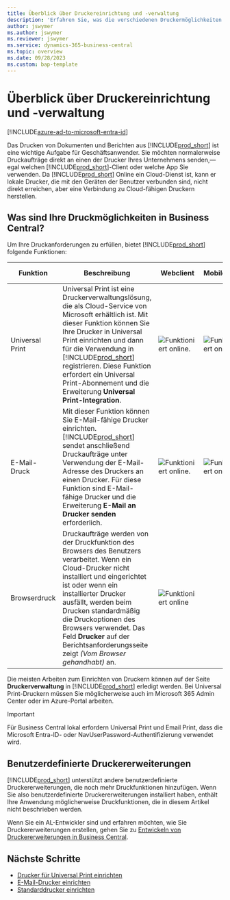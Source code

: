 ```yaml
---
title: Überblick über Druckereinrichtung und -verwaltung
description: 'Erfahren Sie, was die verschiedenen Druckermöglichkeiten in Business Central sind'
author: jswymer
ms.author: jswymer
ms.reviewer: jswymer
ms.service: dynamics-365-business-central
ms.topic: overview
ms.date: 09/28/2023
ms.custom: bap-template
---
```


# <a name="printer-setup-and-management-overview"></a>Überblick über Druckereinrichtung und -verwaltung

[!INCLUDE[azure-ad-to-microsoft-entra-id](~/../shared-content/shared/azure-ad-to-microsoft-entra-id.md)]

Das Drucken von Dokumenten und Berichten aus [!INCLUDE[prod_short](includes/prod_short.md)] ist eine wichtige Aufgabe für Geschäftsanwender. Sie möchten normalerweise Druckaufträge direkt an einen der Drucker Ihres Unternehmens senden,&mdash;egal welchen [!INCLUDE[prod_short](includes/prod_short.md)]-Client oder welche App Sie verwenden. Da [!INCLUDE[prod_short](includes/prod_short.md)] Online ein Cloud-Dienst ist, kann er lokale Drucker, die mit den Geräten der Benutzer verbunden sind, nicht direkt erreichen, aber eine Verbindung zu Cloud-fähigen Druckern herstellen.

## <a name="what-are-your-printer-possibilities-in-business-central"></a>Was sind Ihre Druckmöglichkeiten in Business Central?

Um Ihre Druckanforderungen zu erfüllen, bietet [!INCLUDE[prod_short](includes/prod_short.md)] folgende Funktionen:

|Funktion|Beschreibung|Webclient| Mobile App|App für Teams|
|-------|-----------|----------|-----------|--------------|
|Universal Print|Universal Print ist eine Druckerverwaltungslösung, die als Cloud-Service von Microsoft erhältlich ist. Mit dieser Funktion können Sie Ihre Drucker in Universal Print einrichten und dann für die Verwendung in [!INCLUDE[prod_short](includes/prod_short.md)] registrieren. Diese Funktion erfordert ein Universal Print-Abonnement und die Erweiterung **Universal Print-Integration**.|![Funktioniert online.](media/check.png)|![Funktioniert online.](media/check.png)|![Funktioniert online](media/check.png)|
|E-Mail-Druck|Mit dieser Funktion können Sie E-Mail-fähige Drucker einrichten. [!INCLUDE[prod_short](includes/prod_short.md)] sendet anschließend Druckaufträge unter Verwendung der E-Mail-Adresse des Druckers an einen Drucker. Für diese Funktion sind E-Mail-fähige Drucker und die Erweiterung **E-Mail an Drucker senden** erforderlich.|![Funktioniert online.](media/check.png)|![Funktioniert online](media/check.png)|![Funktioniert online](media/check.png)|
|Browserdruck|Druckaufträge werden von der Druckfunktion des Browsers des Benutzers verarbeitet. Wenn ein Cloud-Drucker nicht installiert und eingerichtet ist oder wenn ein installierter Drucker ausfällt, werden beim Drucken standardmäßig die Druckoptionen des Browsers verwendet. Das Feld **Drucker** auf der Berichtsanforderungsseite zeigt *(Vom Browser gehandhabt)* an.|![Funktioniert online](media/check.png)|||

Die meisten Arbeiten zum Einrichten von Druckern können auf der Seite **Druckerverwaltung** in [!INCLUDE[prod_short](includes/prod_short.md)] erledigt werden. Bei Universal Print-Druckern müssen Sie möglicherweise auch im Microsoft 365 Admin Center oder im Azure-Portal arbeiten.

> [!IMPORTANT]
> Für Business Central lokal erfordern Universal Print und Email Print, dass die Microsoft Entra-ID- oder NavUserPassword-Authentifizierung verwendet wird.

## <a name="custom-printer-extensions"></a>Benutzerdefinierte Druckererweiterungen

[!INCLUDE[prod_short](includes/prod_short.md)] unterstützt andere benutzerdefinierte Druckererweiterungen, die noch mehr Druckfunktionen hinzufügen. Wenn Sie also benutzerdefinierte Druckererweiterungen installiert haben, enthält Ihre Anwendung möglicherweise Druckfunktionen, die in diesem Artikel nicht beschrieben werden.

Wenn Sie ein AL-Entwickler sind und erfahren möchten, wie Sie Druckererweiterungen erstellen, gehen Sie zu [Entwickeln von Druckererweiterungen in Business Central](/dynamics365/business-central/dev-itpro/developer/devenv-reports-printing).

## <a name="next-steps"></a>Nächste Schritte

- [Drucker für Universal Print einrichten](admin-printer-setup-universal-print.md)  
- [E-Mail-Drucker einrichten](admin-printer-setup-email.md)  
- [Standarddrucker einrichten](ui-specify-printer-selection-reports.md)
